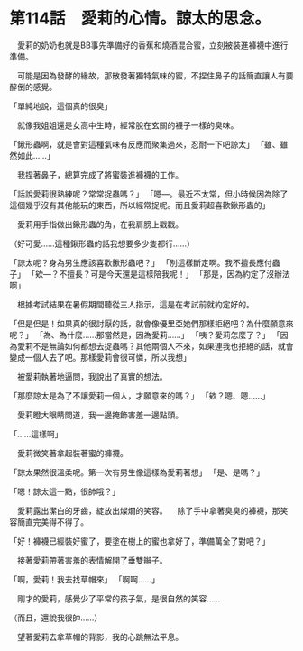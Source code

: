 # 第114話　愛莉的心情。諒太的思念。

　愛莉的奶奶也就是BB事先準備好的香蕉和燒酒混合蜜，立刻被裝進褲襪中進行準備。

　可能是因為發酵的緣故，那散發著獨特氣味的蜜，不捏住鼻子的話簡直讓人有要醉倒的感覺。

「單純地說，這個真的很臭」

　就像我姐姐還是女高中生時，經常脫在玄關的襪子一樣的臭味。

「鍬形蟲啊，就是會對這種氣味有反應而聚集過來，忍耐一下吧諒太」
「雖、雖然如此……」

　我捏著鼻子，總算完成了將蜜裝進褲襪的工作。

「話說愛莉很熟練呢？常常捉蟲嗎？」
「嗯—。最近不太常，但小時候因為除了這個幾乎沒有其他能玩的東西，所以經常捉呢。而且愛莉超喜歡鍬形蟲的」

　愛莉用手指做出鍬形蟲的角，在我肩膀上戳戳。

（好可愛……這種鍬形蟲的話我想要多少隻都行……）

「諒太呢？身為男生應該喜歡鍬形蟲吧？」
「別這樣斷定啊。我不擅長應付蟲子」
「欸—？不擅長？可是今天還是這樣陪我呢！」
「那是，因為約定了沒辦法啊」

　根據考試結果在暑假期間聽從三人指示，這是在考試前就約定好的。

「但是但是！如果真的很討厭的話，就會像優里亞她們那樣拒絕吧？為什麼願意來呢？」
「為、為什麼……那當然是，因為愛莉……」
「咦？愛莉怎麼了？」
「因為愛莉不是無論如何都想去捉蟲嗎？其他兩個人不來，如果連我也拒絕的話，就會變成一個人去了吧。那樣愛莉會很可憐，所以我想」

　被愛莉執著地逼問，我說出了真實的想法。

「那麼諒太是為了不讓愛莉一個人，才願意來的嗎？」
「欸？嗯、嗯……」

　愛莉瞪大眼睛問道，我一邊掩飾害羞一邊點頭。

「……這樣啊」

　愛莉微笑著拿起裝著蜜的褲襪。

「諒太果然很溫柔呢。第一次有男生像這樣為愛莉著想」
「是、是嗎？」

「嗯！諒太這一點，很帥哦？」

　愛莉露出潔白的牙齒，綻放出燦爛的笑容。
　除了手中拿著臭臭的褲襪，那笑容簡直完美得不得了。

「好！褲襪已經裝好蜜了，要塗在樹上的蜜也拿好了，準備萬全了對吧？」

　接著愛莉帶著害羞的表情解開了垂雙辮子。

「啊，愛莉！我去找草帽來」
「啊啊……」

　剛才的愛莉，感覺少了平常的孩子氣，是很自然的笑容……

（而且，還說我很帥……）

　望著愛莉去拿草帽的背影，我的心跳無法平息。